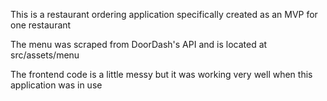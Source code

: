 This is a restaurant ordering application specifically created as an MVP for one restaurant

The menu was scraped from DoorDash's API and is located at src/assets/menu

The frontend code is a little messy but it was working very well when this application was in use

